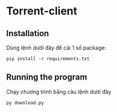 # Torrent-client

## Installation

Dùng lệnh dưới đây để cài 1 số package:

```
pip install -r requirements.txt
```

## Running the program

Chạy chương trình bằng câu lệnh dưới đây

```
py download.py
```
